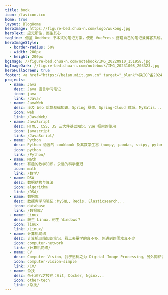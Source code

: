 ```yaml
---
title: book
icon: /favicon.ico
home: true
layout: BlogHome
heroImage: https://figure-bed.chua-n.com/logo/wukong.jpg
heroText: 应无所住，而生其心
tagline: 借鉴 OneNote 书本式的笔记方案，使用 VuePress 搭建自己的笔记兼博客系统。
heroImageStyle:
  - border-radius: 50%
  - width: 200px
  - height: 200px
bgImage: //figure-bed.chua-n.com/notebook/IMG_20220910_151958.jpg
bgImageDark: //figure-bed.chua-n.com/notebook/IMG_20231008_203323.jpg
heroFullScreen: true
footer: <a href="https://beian.miit.gov.cn" target="_blank">陕ICP备2024034563号</a>
projects:
  - name: Java
    desc: Java 语言学习笔记
    icon: java
    link: /Java/
  - name: JavaWeb
    desc: 涉及 Web 后端基础知识、Spring 框架、Spring-Cloud 体系、MyBatis...
    icon: web
    link: /JavaWeb/
  - name: JavaScript
    desc: HTML, CSS, JS 三大件基础知识，Vue 框架的使用
    icon: javascript
    link: /JavaScript/
  - name: Python
    desc: Python 语言的 cookbook 及其数学生态（numpy, pandas, scipy, pytorch, matplotlib, mayavi...）
    icon: python
    link: /Python/
  - name: Math
    desc: 有趣的数学知识，永远的科学皇冠
    icon: math
    link: /数学/
  - name: DSA
    desc: 数据结构与算法
    icon: algorithm
    link: /DSA/
  - name: 数据库
    desc: 数据库学习笔记：MySQL, Redis, Elasticsearch...
    icon: database
    link: /数据库/
  - name: Linux
    desc: 既生 Linux，何生 Windows？
    icon: linux
    link: /Linux/
  - name: 计算机网络
    desc: 计算机网络知识笔记，看上去要学的真不多，但遇到的困难真不少
    icon: computer-network
    link: /计算机网络/
  - name: CV
    desc: Computer Vision，我宁愿称之为 Digital Image Processing，另外冈萨雷斯的书是真不行
    icon: computer-vision-simple
    link: /CV/
  - name: 杂技
    desc: 杂七杂八之技也：Git, Docker, Nginx...
    icon: other-tech
    link: /杂技/
---
```

